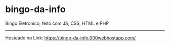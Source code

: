 # bingo-da-info
Bingo Eletronico, feito com JS, CSS, HTML e PHP

-------------------------------------------------------------------------------------------------------------------------------------------

Hosteado no Link: https://bingo-da-info.000webhostapp.com/
